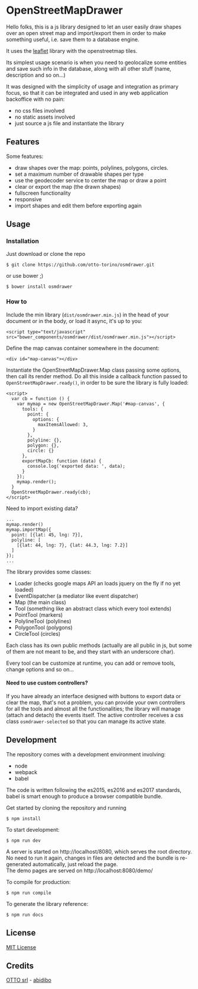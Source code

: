 # OpenStreetMapDrawer

Hello folks, this is a js library designed to let an user easily draw shapes over an open street map and import/export them in order to make something useful, i.e. save them to a database engine.

It uses the [leaflet](https://leafletjs.com/) library with the openstreetmap tiles.

Its simplest usage scenario is when you need to geolocalize some entities and save such info in the database, along with all other stuff (name, description and so on...)

It was designed with the simplicity of usage and integration as primary focus, so that it can be integrated and used in any web application backoffice with no pain:

- no css files involved
- no static assets involved
- just source a js file and instantiate the library

## Features

Some features:

- draw shapes over the map: points, polylines, polygons, circles.
- set a maximum number of drawable shapes per type
- use the geodecoder service to center the map or draw a point
- clear or export the map (the drawn shapes)
- fullscreen functionality
- responsive
- import shapes and edit them before exporting again

## Usage

### Installation

Just download or clone the repo

    $ git clone https://github.com/otto-torino/osmdrawer.git

or use bower ;)

    $ bower install osmdrawer

### How to

Include the min library (`dist/osmdrawer.min.js`) in the head of your document or in the body, or load it async, it's up to you:

    <script type="text/javascript" src="bower_components/osmdrawer/dist/osmdrawer.min.js"></script>

Define the map canvas container somewhere in the document:

    <div id="map-canvas"></div>

Instantiate the OpenStreetMapDrawer.Map class passing some options, then call its render method. Do all this inside a callback function passed to `OpenStreetMapDrawer.ready()`, in order to be sure the library is fully loaded:

    <script>
      var cb = function () {
        var mymap = new OpenStreetMapDrawer.Map('#map-canvas', {
          tools: {
            point: {
              options: {
                maxItemsAllowed: 3,
              }
            },
            polyline: {},
            polygon: {},
            circle: {}
          },
          exportMapCb: function (data) {
            console.log('exported data: ', data);
          }
        });
        mymap.render();
      }
      OpenStreetMapDrawer.ready(cb);
    </script>

Need to import existing data?

    ...
    mymap.render()
    mymap.importMap({
      point: [{lat: 45, lng: 7}],
      polyline: [
        [{lat: 44, lng: 7}, {lat: 44.3, lng: 7.2}]
      ]
    });
    ...

The library provides some classes:

- Loader (checks google maps API an loads jquery on the fly if no yet loaded)
- EventDispatcher (a mediator like event dispatcher)
- Map (the main class)
- Tool (something like an abstract class which every tool extends)
- PointTool (markers)
- PolylineTool (polylines)
- PolygonTool (polygons)
- CircleTool (circles)

Each class has its own public methods (actually are all public in js, but some of them are not meant to be, and they start with an underscore char).

Every tool can be customize at runtime, you can add or remove tools, change options and so on...

#### Need to use custom controllers?

If you have already an interface designed with buttons to export data or clear the map, that's not a problem, you can provide your own controllers for all the tools and almost all the functionalities; the library will manage (attach and detach) the events itself. The active controller receives a css class `osmdrawer-selected` so that you can manage its active state.

## Development

The repository comes with a development environment involving:

- node
- webpack
- babel

The code is written following the es2015, es2016 and es2017 standards, babel is smart enough to produce a browser compatible bundle.

Get started by cloning the repository and running

    $ npm install

To start development:

    $ npm run dev

A server is started on http://localhost/8080, which serves the root directory. No need to run it again, changes in files are detected and the bundle is re-generated automatically, just reload the page.    
The demo pages are served on http://localhost:8080/demo/

To compile for production:

    $ npm run compile

To generate the library reference:

    $ npm run docs


## License

[MIT License](https://opensource.org/licenses/MIT)

## Credits

[OTTO srl](http://www.otto.to.it) - [abidibo](http://www.abidibo.net)
